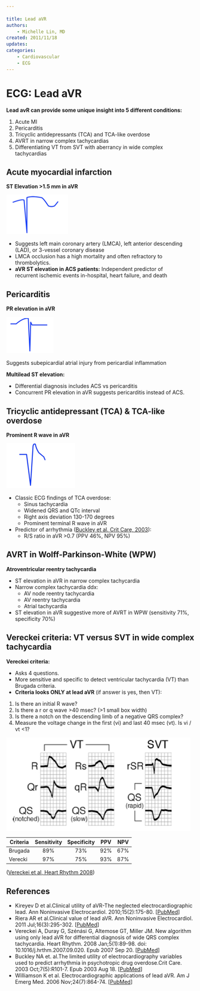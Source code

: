 ```yaml
---

title: Lead aVR
authors:
    - Michelle Lin, MD
created: 2011/11/18
updates:
categories:
    - Cardiovascular
    - ECG
---
```


# ECG: Lead aVR

**Lead avR can provide some unique insight into 5 different conditions:**

1. Acute MI
2. Pericarditis
3. Tricyclic antidepressants (TCA) and TCA-like overdose
4. AVRT in narrow complex tachycardias
5. Differentiating VT from SVT with aberrancy in wide complex tachycardias

## Acute myocardial infarction

**ST Elevation >1.5 mm in aVR**

![Example of ST elevation](media/ecg-lead-avr_image-1.png)

- Suggests left main coronary artery (LMCA), left anterior descending (LAD), or 3-vessel coronary disease
- LMCA occlusion has a high mortality and often refractory to thrombolytics.
- **aVR ST elevation in ACS patients:** Independent predictor of recurrent ischemic events in-hospital, heart failure, and death 

## Pericarditis

**PR elevation in aVR**

![Example of PR elevation](media/ecg-lead-avr_image-2.png)

Suggests subepicardial atrial injury from pericardial inflammation

**Multilead ST elevation:** 

- Differential diagnosis includes ACS vs pericarditis 
- Concurrent PR elevation in aVR suggests pericarditis instead of ACS. 

## Tricyclic antidepressant (TCA) & TCA-like overdose

**Prominent R wave in aVR**

![Example of a prominent R wave](media/ecg-lead-avr_image-3.png)

- Classic ECG findings of TCA overdose:
  - Sinus tachycardia
  - Widened QRS and QTc interval
  - Right axis deviation 130-170 degrees
  - Prominent terminal R wave in aVR
- Predictor of arrhythmia ([Buckley et al. Crit Care, 2003](http://www.ncbi.nlm.nih.gov/pubmed/12974977)):
  - R/S ratio in aVR >0.7 (PPV 46%, NPV 95%)

## AVRT in Wolff-Parkinson-White (WPW)

**Atroventricular reentry tachycardia**

- ST elevation in aVR in narrow complex tachycardia
- Narrow complex tachycardia ddx:
  - AV node reentry tachycardia 
  - AV reentry tachycardia
  - Atrial tachycardia
- ST elevation in aVR suggestive more of AVRT in WPW (sensitivity 71%, specificity 70%)

## Vereckei criteria: VT versus SVT in wide complex tachycardia

**Vereckei criteria:** 

- Asks 4 questions. 
- More sensitive and specific to detect ventricular tachycardia (VT) than Brugada criteria.
- **Criteria looks ONLY at lead aVR** (if answer is yes, then VT):

1. Is there an initial R wave?
2. Is there a r or q wave >40 msec? (>1 small box width)
3. Is there a notch on the descending limb of a negative QRS complex?
4. Measure the voltage change in the first (vi) and last 40 msec (vt). Is vi / vt &lt;1?

![Example of VT vs SVT](media/ecg-lead-avr_image-4.png)

| Criteria | Sensitivity | Specificity | PPV | NPV |
| -------- | :---------: | :---------: | :-: | :-: |
| Brugada  |     89%     |     73%     | 92% | 67% |
| Verecki  |     97%     |     75%     | 93% | 87% |

([Vereckei et al, Heart Rhythm 2008](http://www.ncbi.nlm.nih.gov/pubmed/18180024))

## References

- Kireyev D et al.Clinical utility of aVR-The neglected electrocardiographic lead. Ann Noninvasive Electrocardiol. 2010;15(2):175-80. [[PubMed](http://www.ncbi.nlm.nih.gov/pubmed/20522059)]
- Riera AR et al.Clinical value of lead aVR. Ann Noninvasive Electrocardiol. 2011 Jul;16(3):295-302. [[PubMed](http://www.ncbi.nlm.nih.gov/pubmed/21762258)]
- Vereckei A, Duray G, Szénási G, Altemose GT, Miller JM. New algorithm using only lead aVR for differential diagnosis of wide QRS complex tachycardia. Heart Rhythm. 2008 Jan;5(1):89-98. doi: 10.1016/j.hrthm.2007.09.020. Epub 2007 Sep 20. [[PubMed](http://www.ncbi.nlm.nih.gov/pubmed/18180024)]
- Buckley NA et. al.The limited utility of electrocardiography variables used to predict arrhythmia in psychotropic drug overdose.Crit Care. 2003 Oct;7(5):R101-7. Epub 2003 Aug 18. [[PubMed](http://www.ncbi.nlm.nih.gov/pubmed/12974977)]
- Williamson K et al. Electrocardiographic applications of lead aVR. Am J Emerg Med. 2006 Nov;24(7):864-74. [[PubMed](http://www.ncbi.nlm.nih.gov/pubmed/17098112)]
